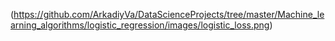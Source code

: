 (https://github.com/ArkadiyVa/DataScienceProjects/tree/master/Machine_learning_algorithms/logistic_regression/images/logistic_loss.png)
